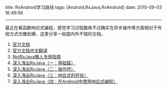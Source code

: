 title: RxAndroid学习路线
tags: [Android,RxJava,RxAndroid]
date: 2015-09-03 16:49:56

---

最近在看函数响应式编程，感觉学习过程酸爽不过确实在异步操作等方面相对于传统方式优雅到爆，这里分享一些国内外不错的文档。

1.  [官方文档](http://reactivex.io/intro.html)
2.  [官方文档中文翻译](https://www.gitbook.com/book/mcxiaoke/rxdocs/details)
3.  [NotRxJava懒人专用指南](http://www.devtf.cn/?p=323)
4.  [深入浅出RxJava（一：基础篇）](http://blog.csdn.net/lzyzsd/article/details/41833541)
5.  [深入浅出RxJava（二：操作符）](http://blog.csdn.net/lzyzsd/article/details/44094895)
6.  [深入浅出RxJava（三：响应式的好处）](http://blog.csdn.net/lzyzsd/article/details/44891933)
7.  [深入浅出RxJava（四：在Android中使用响应式编程）](http://blog.csdn.net/lzyzsd/article/details/45033611)

